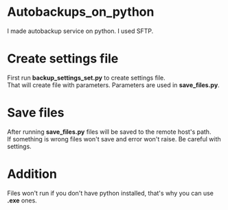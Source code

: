# Autobackups_on_python
I made autobackup service on python. I used SFTP.

# Create settings file
First run **backup_settings_set.py** to create settings file.<br>
That will create file with parameters. Parameters are used in **save_files.py**.<br>

# Save files
After running **save_files.py** files will be saved to the remote host's path.<br>
If something is wrong files won't save and error won't raise. Be careful with settings.<br>

# Addition
Files won't run if you don't have python installed, that's why you can use **.exe** ones.<br>
